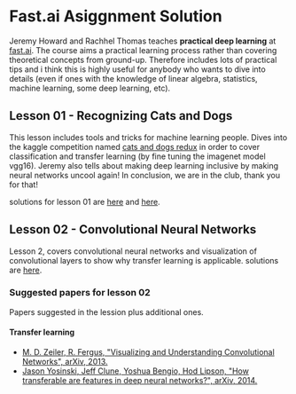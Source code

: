 # Fast.ai Asiggnment Solution

Jeremy Howard and Rachhel Thomas teaches **practical deep learning** at [fast.ai](http://course.fast.ai/). The course aims a practical learning process rather than covering theoretical concepts from ground-up. Therefore includes lots of practical tips and i think this is highly useful for anybody who wants to dive into details (even if ones with the knowledge of linear algebra, statistics, machine learning, some deep learning, etc).

## Lesson 01 - Recognizing Cats and Dogs

This lesson includes tools and tricks for machine learning people. Dives into the kaggle competition named [cats and dogs redux](https://www.kaggle.com/c/dogs-vs-cats-redux-kernels-edition) in order to cover classification and transfer learning (by fine tuning the imagenet model vgg16). Jeremy also tells about making deep learning inclusive by making neural networks uncool again! In conclusion, we are in the club, thank you for that!

solutions for lesson 01 are [here](./assignment-lesson-01.ipynb) and [here](./assignment-lesson-01-v02.ipynb).

## Lesson 02 - Convolutional Neural Networks

Lesson 2, covers convolutional neural networks and visualization of convolutional layers to show why transfer learning is applicable. solutions are [here](./assignment-lesson-02.ipynb).

### Suggested papers for lesson 02

Papers suggested in the lession plus additional ones.

#### Transfer learning

* [M. D. Zeiler, R. Fergus, "Visualizing and Understanding Convolutional Networks", arXiv, 2013.](https://arxiv.org/abs/1311.2901)
* [Jason Yosinski, Jeff Clune, Yoshua Bengio, Hod Lipson, "How transferable are features in deep neural networks?", arXiv, 2014.](https://arxiv.org/abs/1411.1792)